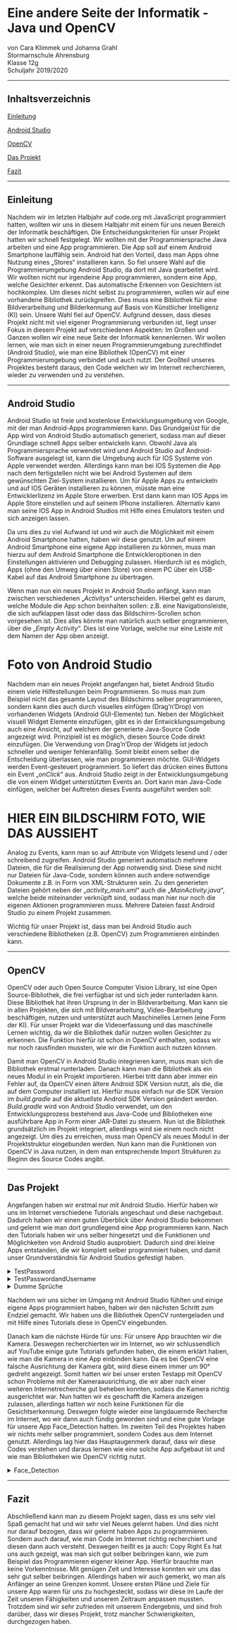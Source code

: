# Eine andere Seite der Informatik - Java und OpenCV
von Cara Klimmek und Johanna Grahl  
Stormarnschule Ahrensburg  
Klasse 12g  
Schuljahr 2019/2020  

---

## Inhaltsverzeichnis

[Einleitung](#1)

[Android Studio](#2)

[OpenCV](#3)

[Das Projekt](#4)

[Fazit](#5)

---

## Einleitung <a name="1"></a>

Nachdem wir im letzten Halbjahr auf code.org mit JavaScript programmiert hatten, wollten wir uns in diesem Halbjahr mit einem für uns neuen Bereich der Informatik beschäftigen. Die Entscheidungskriterien für unser Projekt hatten wir schnell festgelegt. Wir wollten mit der Programmiersprache Java arbeiten und eine App programmieren. Die App soll auf einem Android Smartphone lauffähig sein. Android hat den Vorteil, dass man Apps ohne Nutzung eines „Stores“ installieren kann. So fiel unsere Wahl auf die Programmierumgebung Android Studio, da dort mit Java gearbeitet wird. 
Wir wollten nicht nur irgendeine App programmieren, sondern eine App, welche Gesichter erkennt. Das automatische Erkennen von Gesichtern ist hochkomplex. Um dieses nicht selbst zu programmieren, wollen wir auf eine vorhandene Bibliothek zurückgreifen. Dies muss eine Bibliothek für eine Bildverarbeitung und Bilderkennung auf Basis von Künstlicher Intelligenz (KI) sein. Unsere Wahl fiel auf OpenCV.
Aufgrund dessen, dass dieses Projekt nicht mit viel eigener Programmierung verbunden ist, liegt unser Fokus in diesem Projekt auf verschiedenen Aspekten:
Im Großen und Ganzen wollen wir eine neue Seite der Informatik kennenlernen. Wir wollen lernen, wie man sich in einer neuen Programmierumgebung zurechtfindet (Android Studio), wie man eine Bibliothek (OpenCV) mit einer Programmierumgebung verbindet und auch nutzt.  Der Großteil unseres Projektes besteht daraus, den Code welchen wir im Internet recherchieren, wieder zu verwenden und zu verstehen.

--- 

## Android Studio <a name="2"></a>

Android Studio ist freie und kostenlose Entwicklungsumgebung von Google, mit der man Android-Apps programmieren kann. Das Grundgerüst für die App wird von Android Studio automatisch generiert, sodass man auf dieser Grundlage schnell Apps selber entwickeln kann.
Obwohl Java als Programmiersprache verwendet wird und Android Studio auf Android-Software ausgelegt ist, kann die Umgebung auch für IOS Systeme von Apple verwendet werden. Allerdings kann man bei IOS Systemen die App nach dem fertigstellen nicht wie bei Android Systemen auf dem gewünschten Ziel-System installieren. Um für Apple Apps zu entwickeln und auf IOS Geräten installieren zu können, müsste man eine Entwicklerlizenz im Apple Store erwerben. Erst dann kann man IOS Apps im Apple Store einstellen und auf seinem IPhone installieren. Alternativ kann man seine IOS App in Android Studios mit Hilfe eines Emulators testen und sich anzeigen lassen. 

Da uns dies zu viel Aufwand ist und wir auch die Möglichkeit mit einem Android Smartphone hatten, haben wir diese genutzt. Um auf einem Android Smartphone eine eigene App installieren zu können, muss man hierzu auf dem Android Smartphone die Entwickleroptionen in den Einstellungen aktivieren und Debugging zulassen. Hierdurch ist es möglich, Apps (ohne den Umweg über einen Store) von einem PC über ein USB-Kabel auf das Android Smartphone zu übertragen.

Wenn man nun ein neues Projekt in Android Studio anfängt, kann man zwischen verschiedenen „*Activitys*“ unterscheiden. Hierbei geht es darum, welche Module die App schon beinhalten sollen:  z.B. eine Navigationsleiste, die sich aufklappen lässt oder dass das Bildschirm-Scrollen schon vorgesehen ist. Dies alles könnte man natürlich auch selber programmieren, über die „*Empty Activity*“. Dies ist eine Vorlage, welche nur eine Leiste mit dem Namen der App oben anzeigt.

# Foto von Android Studio

Nachdem man ein neues Projekt angefangen hat, bietet Android Studio einem viele Hilfestellungen beim Programmieren. So muss man zum Beispiel nicht das gesamte Layout des Bildschirms selber programmieren, sondern kann dies auch durch visuelles einfügen (Drag’n’Drop) von vorhandenen Widgets (Android GUI-Elemente) tun. Neben der Möglichkeit visuell Widget Elemente einzufügen, gibt es in der Entwicklungsumgebung auch eine Ansicht, auf welchem der generierte Java-Source Code angezeigt wird. Prinzipiell ist es möglich, diesen Source Code direkt einzufügen. Die Verwendung von Drag’n’Drop der Widgets ist jedoch schneller und weniger fehleranfällig.
Somit bleibt einem selber die Entscheidung überlassen, wie man programmieren möchte.
GUI-Widgets werden Event-gesteuert programmiert. So liefert das drücken eines Buttons ein Event „*onClick*“ aus. Android Studio zeigt in der Entwicklungsumgebung die von einem Widget unterstützten Events an. Dort kann man Java-Code einfügen, welcher bei Auftreten dieses Events ausgeführt werden soll:

# HIER EIN BILDSCHIRM FOTO, WIE DAS AUSSIEHT

Analog zu Events, kann man so auf Attribute von Widgets lesend und / oder schreibend zugreifen. 
Android Studio generiert automatisch mehrere Dateien, die für die Realisierung der App notwendig sind. Diese sind nicht nur Dateien für Java-Code, sondern können auch andere notwendige Dokumente z.B. in Form von XML-Strukturen sein. 
Zu den generieten Dateien gehört neben der „*activity_main.xml*“ auch die „*MainActivity.java*“, welche beide miteinander verknüpft sind, sodass man hier nur noch die eigenen Aktionen programmieren muss. Mehrere Dateien fasst Android Studio zu einem Projekt zusammen. 

Wichtig für unser Projekt ist, dass man bei Android Studio auch verschiedene Bibliotheken (z.B. OpenCV) zum Programmieren einbinden kann.

---

## OpenCV <a name="3"></a>

OpenCV oder auch Open Source Computer Vision Library, ist eine Open Source-Bibliothek, die frei verfügbar ist und sich jeder runterladen kann. Diese Bibliothek hat ihren Ursprung in der in Bildverarbeitung. Man kann sie in allen Projekten, die sich mit Bildverarbeitung, Video-Bearbeitung beschäftigen, nutzen und unterstützt auch Maschinelles Lernen (eine Form der KI).
Für unser Projekt war die Videoerfassung und das maschinelle Lernen wichtig, da wir die Bibliothek dafür nutzen wollen Gesichter zu erkennen. Die Funktion hierfür ist schon in OpenCV enthalten, sodass wir nur noch rausfinden mussten, wie wir die Funktion auch nutzen können.

Damit man OpenCV in Android Studio integrieren kann, muss man sich die Bibliothek erstmal runterladen. Danach kann man die Bibliothek als ein neues Modul in ein Projekt importieren. Hierbei tritt dann aber immer ein Fehler auf, da OpenCV einen ältere Android SDK Version nutzt, als die, die auf dem Computer installiert ist. Hierfür muss einfach nur die SDK Version im *build.gradle* auf die aktuellste Android SDK Version geändert werden. *Build.gradle* wird von Android Studio verwendet, um den Entwicklungsprozess bestehend aus Java-Code und Bibliotheken eine ausführbare App in Form einer JAR-Datei zu steuern. Nun ist die Bibliothek grundsätzlich im Projekt integriert, allerdings wird sie einem noch nicht angezeigt. Um dies zu erreichen, muss man OpenCV als neues Modul in der Projektstruktur eingebunden werden. Nun kann man die Funktionen von OpenCV in Java nutzen, in dem man entsprechende Import Strukturen zu Beginn des Source Codes angibt. 

---

## Das Projekt <a name="4"></a>

Angefangen haben wir erstmal nur mit Android Studio. Hierfür haben wir uns im Internet verschiedene Tutorials angeschaut und diese nachgebaut. Dadurch haben wir einen guten Überblick über Android Studio bekommen und gelernt wie man dort grundlegend eine App programmieren kann. Nach den Tutorials haben wir uns selber hingesetzt und die Funktionen und Möglichkeiten von Android Studio ausprobiert. Dadurch sind drei kleine Apps entstanden, die wir komplett selber programmiert haben, und damit unser Grundverständnis für Android Studios gefestigt haben.

<details>
    <summary>TestPassword</summary>

  Bei dieser App geht es darum, dass wir ein festes Passwort programmiert haben, welches man in eine Textbox eingeben muss. Nach abschicken des Passwortes, wird man entweder begrüßt oder einem wird mitgeteilt, dass das Passwort falsch ist.
  
  <details>
    <summary>activity_main.xml</summary>
  
  In der *activity_main_xml* wird immer das Aussehen des Bildschirms bestimmt. Hier haben wir festgelegt, dass wir eine Textbox und einen Senden Button angezeigt bekommen wollen. Diese beiden haben wir durch die Palette auf unseren Beispiel Bildschirm festgelegt. Damit die beiden Felder nicht schlussendlich in die linke obere Ecke „springen“, weil dort der Nullpunkt ist, haben wir sie über die Attribute jeweils mit einem bestimmten Abstand zu den Rändern fixiert. Hierdurch ist es möglich, dass die App auf Android Smartphones mit unterschiedlichen Bildschirmauflösungen laufen kann. 
  
  # Bild 
  
  Hier sieht man einmal unsere Textbox mit den verschiedenen Attributen an der rechten Seite. In blau sind einmal alle Attribute gekennzeichnet, welche für die Seitenabstände zuständig sind. *layout_marginTop* gibt den Abstand zum oberen Rand des Bildschirms an, dieser ist bei uns als einziger ein fester Wert, damit die Box von dem Abstand immer gleich ist. Die Abstände zu den beiden Seiten, bzw. zum Senden Button ist nicht mit einem festen, sondern mit einem Minimalwert belegt.Das heißt der Abstand zu einer Seite ist minimal 16, kann aber auch größer sein, wenn der eingegebene Text nicht so lang ist.
Damit diese Funktion auch funktioniert, haben wir die Textbox mit dem Sende Button verknüpft, sodass diese immer den gleichen Abstand zu einander haben. 
Grün markiert ist die ID, bzw. der Name der Textbox, in diesem Falle heißt sie Passwort. Passwort ist eine ID oder Identifier, über welcher im Java-Code auf die Textbox referenziert werden kann. Der Text, der innerhalb der Textbox angezeigt werden soll, wird vom Typ String (gelb) festgelegt, welche in unserem Falle *text_password* heißt. Dieser String zeigt den eigentlichen Text des Passwords in der App an. Die ID (Verweis auf die Textbox) und der String (Verweis auf den Text innerhalb der Textbox) sind direkt mit der Textbox verbunden, sodass man dies beim weitern programmieren nicht immer wieder tun muss.

# Bild

Bei dem Senden Button haben wir die layout-Attribute (blau) genauso gesetzt wie bei der Textbox, damit sich ein einheitliches Bild ergibt und die Felder den gleichen Abstand zu den Seitenrändern haben. Hier gibt es noch zwei zusätzliche layout-Attribute (orange). Diese sind die Verknüpfung von der Textbox und dem Senden Button. Durch diese beiden Attribute wird eine Baseline von dem Senden Button zur Textbox gezogen, sodass diese beiden miteinander verbunden sind.
Auch hier haben wir wieder eine ID (grün) und einen String (gelb). Durch den String wird in der App schlussendlichen Senden angezeigt.
Zum Schluss haben wir noch das Event-Attribut *onClick* (lila). Durch dieses Event-Attribut kann man die *activity_main.xm*l mit der *MainActivity.java* verknüpfen. Dies brauchen wir, damit wenn der Senden Button gedrückt wird, die nächste Seite angezeigt werden kann.

  </details>
  
  <details>
  <summary>MainActivity.java</summary>
  
      public void  OnClickListner (View view){
        EditText Password_eingabe= (EditText) findViewById(R.id.Password);

        if(Password_eingabe.getText().toString().equals("pass")){
            Intent Password_right = new Intent (this, Screen2.class);
            startActivity(Password_right);
        }else{
            Intent Password_wrong = new Intent (this, Screen3.class);
            startActivity(Password_wrong);
        }
    }
    
  *Public void OnClickListner()* ist eine Funktion, die ausgelöst wird, wenn auf den Senden Button gedrückt wird. Hierzu haben wir im Layout Designer beim Attribut *onClick* (violett) die Funktion *OnClickListner()* benannt, welche in der Datei *MainActivity.java* beschrieben wird. In der Funktion selber haben wir dann einen Text definiert, welcher mit dem Text belegt werden sollte, der in die Textbox geschrieben wird (*EditText Passwort_eingabe*). Hierfür haben wir die ID der Textbox mit unserer Textvariablen belegt.
  Für die eigentliche Passwortabfrage haben wir eine *if-else–Abfrage* genutzt. Wir haben definiert, dass sofern die *Passwort_eingabe* gleich dem Wort „pass“ ist, ein neuer Intent erstellt wird. Ein Intent wird dazu verwendet, verschiedene Activities zu verknüpfen. Dieser Intent heißt *Password_right* und über diesen Intent können wir die *MainActivity.java* mit einer anderen Activity verknüpfen. In unserem Falle wird diese mit der *Screen2.java* verknüpft, da dies der Bildschirm für das richtige Passwort ist

      Intent Password_right = new Intent (this, Screen2.class);
  Danach starten wir die Funktion über *startActivity(Password_right)*.
  
  Wenn der eingegebene Text falsch ist, dann wird ebenfalls ein neuer Intent erstellt (*Password_wrong*). Dieser verknüpft die *MainActivity.java* mit der Activity *Screen3.java*.
  
    Intent Password_wrong = new Intent (this, Screen3.class)
 Auch hier starten wir die Activity durch *startActivity(Password_wrong)* ,wodurch der Bildschirm angezeigt wird, wenn das Passwort falsch ist.
  
  </details>
  
  <details>
  <summary>activity_screen2.xml</summary>
  
  # Bild
  
  Auch hier haben wir die Seitenbegrenzungen (blau) genauso wie bei der *main_activity.xml* festgelegt. Genauso haben wir die ID mit einem entsprechenden Namen festgelegt und einen String für das Textfeld erstellt und damit verknüpft. So dass man zum Schluss auf dem Bildschirm nur den Schriftzug „*Hallo*“ erkennt.
  
  </details>
  
  <details>
  <summary>Screen2.java</summary>
  
      protected void onCreate(Bundle savedInstanceState) {
        super.onCreate(savedInstanceState);
        setContentView(R.layout.activity_screen2);
        Intent Password_right = getIntent();
    }
 
 Hier haben wir in die allgemeine Funktion, welche durch Android Studio automatisch erstellt wird, einen Intent erstellt. Hierdurch wird sichergestellt, dass der Intent von *MainActivity.java* verknüpft wird, so dass der Bildschirm *activity_screen2.xml* aktiviert und angezeigt wird.
  
  </details>
  
  <details>
  <summary>activity_screen3.xml</summary>

  # Bild 
  Bei der *activity_screen3.xml* haben wir die gleichen Einstellungen wie bei Screen2, da dies beide die Antwort-Bildschirme sind für das Passwort. Der einzige Unterschied den wir hier haben, dass wir einen anderen String (gelb) mit der Textbox verknüpft. Dieser String gibt den Text „*Your Password is wrong*“ aus.
  
  </details>
  
  <details>
  <summary>Screen3.java</summary>
  
      protected void onCreate(Bundle savedInstanceState) {
        super.onCreate(savedInstanceState);
        setContentView(R.layout.activity_screen3);
        Intent Password_wrong = getIntent();
    }
    
  Auch hier haben wir das gleiche gemacht wie bei Screen2. Das heißt wir haben nur die vorgegebene Funktion angepasst, indem wir gesagt haben das Intent von *MainActivity.java* ankommen soll. Dadurch wird dann der Bildschirm von *activity_screen3.xml* angezeigt.
  
  </details>
  
</details>

<details>
  <summary>TestPasswordandUsername</summary>
  
  Die App TestPasswordandUsername ist die erweiterte Version von der App TestPassword2. Wir haben sie in dem Sinne erweitert, dass wir zu dem Passwort noch einen Benutzter Namen hinzugefügt haben. Beides ist wie in der App TestPassword fest programmiert, das heißt man kann es nur im Code ändern und nicht beim Benutzten der App festlegen.
  
  <details>
  <summary>activity_main.xml</summary>
  
  # Bild
  
  Dadurch ist der Code auch überwiegend gleich, bis auf das wir in der *activity_main.xml* noch ein weiteres Textfeld für den Benutzer Namen eingefügt haben und dieses Textfeld mit einem String (gelb) verknüpft haben, damit auf dem Bildschirm Username steht.
Die Layoutbegrenzungen und Abstände (blau) sind gleichgeblieben und die ID (grün) haben wir entsprechend des Textfeldes gewählt.

  </details>
  
  <details>
  <summary>MainActivity.java</summary>
  
        public void  OnClickListner (View view){
        EditText Password_eingabe= (EditText) findViewById(R.id.Password);

        if(Password_eingabe.getText().toString().equals("pass")){
            Intent Password_right = new Intent (this, Screen2.class);
            startActivity(Password_right);
        }else{
            Intent Password_wrong = new Intent (this, Screen3.class);
            startActivity(Password_wrong);
        }
    }
  In der MainActivity.java hat sich im Vergleich zur App TestPassword am meisten verändert. Hier haben wir ebenfalls eine neue Funktion *public void OnClickListner()* programmiert, der die Verbindung zum Senden Button darstellt. Auch hier haben wir wieder einen Text erstellt, für die jeweiligen Textfelder. Also über die IDs der beiden Textfelder die Texte *Username_eingabe* und *Password_eingabe* verknüpft.
  
  Genauso wie bei TestPassword2 haben wir eine *if-else – Abfrage* programmiert. Diesmal allerdings mit der Voraussetzung, dass der Benutzername “*gleich*“ Johanna ist und auch die Bedingung (Passwort „*gleich*“ jojo) erfüllt sein muss.

Wenn diese beiden Bedingungen erfüllt sind, wird wieder ein neuer Intent erstellt, welcher zum *Screen2.java* führt, wodurch dann der zweite Bildschirm angezeigt wird. Dieser ist genau gleich zu dem zweiten Bildschirm aus der TestPassword-App.

Ist eine der beiden Bedingungen nicht erfüllt, wird ein Intent erstellt, wodurch *Screen3.java* aktiviert wird und man den dritten Bildschirm sieht. Dieser gleicht fast dem aus der App TestPassword, bis auf das dort steht „*Your Password or Username is wrong*“.

  </details>
  
</details>

<details>
  <summary>Dumme Sprüche</summary>
  
  Unsere letzte App die wir programmiert haben, bevor wir OpenCV mit eingebunden haben, ist die App „Dumme Sprüche“. Die App ist angelehnt an schon existierende Apps, wo man auf Buttons klicken kann und dann verschiedene Sounds ertönen. Dies wollten wir als „Abschluss“ nachprogrammieren, nur mit verschiedenen Sprüchen. 

Dafür haben wir uns 8 verschiedene Sprüche rausgesucht und mit 8 passenden Bilder, die wir als Buttons benutzten wollen, verknüpft.
 
  <details>
  <summary>activity_main.xml</summary>
  
  # Bild 
  
  Das ist der Bildschirm, den man sieht, wenn man die App geöffnet hat. Jedes der acht Rechtecke stellt ein Bild (Icon) dar, welches als Button fungiert. Somit haben wir für jedes Bild die gleichen Attribute. Das heißt die Layout-Attribute (blau) sind alle so eingestellt, dass die Bilder nicht auf den 0-Punkt springen, sondern in einer Reihe bleiben. Alle Bilder die senkrecht in einer Reihe sind, sind untereinander verbunden, sodass sie alle denselben Abstand haben. Auch zu den Seitenrändern haben alle Bilder den gleichen Abstand, damit wir ein einheitliches Bild zum Schluss haben. 
Jedes Bild hat eine eigene ID (grün), entsprechend zum Spruch. Im Bild sieht man, dass dieses Bild einen Spruch mit Darth Vader enthält, weswegen die ID *darth_vader* heißt.
Ebenso ist jedes Bild mit dem Attribut *onClick* belegt, damit wir das Bild in der MainActivity.java mit einem Spruch verknüpfen können.

# Bild 

Um die Bilder in Android Studio einfügen zu können, muss man die Bilder in den Ressourcen (*res*) unter *drawable* (Ordner für alle graphischen Dateien) einfügen. Danach kann man die Bilder über das Bild-Widget einfügen und die Attribute festlegen. 

  </details>
  
  <details>
  <summary>MainActivity.java</summary>
  
  Damit wir die Bilder auch mit einem Spruch, also einer Audio-Datei verknüpfen konnten, mussten wir diese erstmal in Android Studio einfügen.
  
  # Bild 
  
  Dies hat man, ähnlich wie die Bilder, über die Ressourcen in den *raw*-Ordner eingefügt. Hierbei muss man aber drauf achten, dass das Format der Audio-Datei auch unterstützt wird.
  
       MediaPlayer icon = new MediaPlayer();
    public void onClick(View view) {

        ImageView darth_vader = (ImageView) findViewById(R.id.darth_vader);
        if (view.equals(darth_vader)) {
            icon.stop();
            icon = MediaPlayer.create(this, R.raw.darth_vader);
            icon.start();
        }
     }
 So wurden alle Bilder mit einer Audiodatei und dem Medienplayer verbunden.
 
 Damit man die Audio-Dateien auch abspielen kann, haben wir als erstes einen *MedienPlayer* erstellt. Diesen haben wir *icon* genannt und können diesen in für alle Bilder/Sprüche verwenden. 

Da wir jedem Bild das Attribut *onClick* erstellt haben, konnten wir dies nun in unsere *onClick*-Funktion *public void onClick()* verwenden. Das heißt wenn auf ein Bild geklickt wird, wird diese Funktion aufgerufen.

Innerhalb dieser Funktion haben wir es für die Bilder jeweils ein *ImageView* mit einem Bild über die ID verknüpft (*ImageView darth_vader = (ImageView) findViewById(R.id.darth_vader)*). Um zu verhindern, dass bei jedem Drücken des Icons jeweils der Media Player gestartet wird, stellen wir in einer *if-Abfrage* sicher, dass der MediaPlayer ggfs. zuerst gestoppt wird.
Außerdem startet ein neuer Medienplayer entsprechend zum Bild
(*icon = MedienPlayer.create (this, R.raw.darth_vader)*). Hierbei wird auf die Audiodatei zugegriffen, welche wir vorher in den Ressourcen im *raw*-Ordner gespeichert haben. Zum Schluss wird der Medienplayer dann jeweils noch gestartet.

  </details>
  
</details>

Nachdem wir uns sicher im Umgang mit Android Studio fühlten und einige eigene Apps programmiert haben, haben wir den nächsten Schritt zum Endziel gemacht. Wir haben uns die Bibliothek OpenCV runtergeladen und mit Hilfe eines Tutorials diese in OpenCV eingebunden. 

Danach kam die nächste Hürde für uns: Für unsere App brauchten wir die Kamera. Deswegen recherchierten wir im Internet, wo wir schlussendlich auf YouTube einige gute Tutorials gefunden haben, die einem erklärt haben, wie man die Kamera in eine App einbinden kann. Da es bei OpenCV eine falsche Ausrichtung der Kamera gibt, wird diese einem immer um 90° gedreht angezeigt. Somit hatten wir bei unser ersten Testapp mit OpenCV schon Probleme mit der Kameraausrichtung, die wir aber nach einer weiteren Internetrecherche gut beheben konnten, sodass die Kamera richtig ausgerichtet war.
Nun hatten wir es geschafft die Kamera anzeigen zulassen, allerdings hatten wir noch keine Funktionen für die Gesichtserkennung. Deswegen folgte wieder eine langdauernde Recherche im Internet, wo wir dann auch fündig geworden sind und eine gute Vorlage für unsere App Face_Detection hatten. 
Im zweiten Teil des Projektes haben wir nichts mehr selber programmiert, sondern Codes aus dem Internet genutzt. Allerdings lag hier das Hauptaugenmerk darauf, dass wir diese Codes verstehen und daraus lernen wie eine solche App aufgebaut ist und wie man Bibliotheken wie OpenCV richtig nutzt.

<details>
  <summary>Face_Detection</summary>
  
  Diesen Code haben wir nicht selber programmiert, sondern im Internet recherchiert und genutzt um die App zu bauen. 
Damit die Kamera auch angezeigt werden kann, muss in dem Manifest der App die Erlaubnis erteilt sein, die Kamera anzuzeigen
(*<uses-permission android:name="android.permission.CAMERA"/>*).

  <details>
  <summary>activity_main.xml</summary>
  
  Anders als in den vorherigen Apps, haben wir das Layout bzw. die Kamera, diesmal nicht über das Designtool von Android Studio programmiert, sondern über das Texttool. 
        
        <org.opencv.android.JavaCameraView
        android:layout_width="match_parent"
        android:layout_height="match_parent"
        android:id="@+id/myCameraView"
        app:show_fps="true"
        />
        
  Hierbei wird die Kamera durch das Layout über den gesamten Bildschirm angezeigt (*layout_width = „match_parent“*). Ebenfalls wird eine ID der Kamera zugefügt, sodass man sie später in der MainActivity.java verknüpfen kann. Weiterhin wurde festgelegt, dass eine textuelle Anzeige über die Anzahl der Bilder pro Sekunde innerhalb des Kamerabildes angezeigt werden soll. (*show_fps =“true“*).
  
  </details>
  
  <details>
  <summary>MainActivity.java</summary>
  
     private BaseLoaderCallback mLoaderCallback = new BaseLoaderCallback(this) {
        
        public void onManagerConnected(int status) {
            switch (status) {
                case LoaderCallbackInterface.SUCCESS:
                    initializeOpenCVDependencies();
                    break;
                default:
                    super.onManagerConnected(status);
                    break;
            }
        }
    }
    
   
ä
       
       private void initializeOpenCVDependencies() {

        try {
            // Copy the resource into a temp file so OpenCV can load it
            InputStream is = getResources().openRawResource(R.raw.lbpcascade_frontalface);
            File cascadeDir = getDir("cascade", Context.MODE_PRIVATE);
            File mCascadeFile = new File(cascadeDir, "lbpcascade_frontalface.xml");
            FileOutputStream os = new FileOutputStream(mCascadeFile);
            Log.e("OpenCVActivity", "input stream 1");

            // Load the cascade classifier
            cascadeClassifier = new CascadeClassifier(mCascadeFile.getAbsolutePath());
        } catch (Exception e) {
            Log.e("OpenCVActivity", "Error loading cascade", e);
        }
        
        // And we are ready to go
        openCvCameraView.enableView();
    }

  Als Schnittstelle zwischen den Daten der Kamera und OpenCV wird der *BaseLoaderCallback* genutzt. Dieses ist ein Video-Stream (Datenstrom). OpenCV kann aus diesem Video-Stream die einzelnen Bilder der Kamera extrahieren, um diese dann bildweise analysieren zu können.
Nach erfolgreicher Initialisierung von *BaseLoaderCallback* wird die *initializeOpenCVDependencies()* initialisiert. Hierbei wird dem *InputStream* verwiesen, wo die Daten der Kamera sind. OpenCV kann den *InputStream* analysieren und automatisch Gesichter erkennen. Dieses wird über *lbpcascade_frontalface.xml* definiert.
Im Anschluss wird der analysierte Stream mit *FileOutputStream()* verknüpft, um das Video auf dem Bildschirm anzuzeigen.  

      openCvCameraView = new JavaCameraView(this, -1);
        setContentView(openCvCameraView);
        openCvCameraView.setCvCameraViewListener(this);
        
  In einer weiteren Funktion wird die Java-Kamera, welche in der *activity_main.xml* programmiert wurde, als die OpenCV Kamera definiert. Wobei ebenfalls ein *CameraViewListner* auf die Kamera gesetzt wird.
  
  In der letzten Funktion, passiert die eigentliche Gesichtserkennung. Als erstes wird das einzelne Bild in Graustufen (*greyscale*) umgewandelt. Dieses wird dann in den *CascadeClassifier* eingebunden und auf Gesichter untersucht. Wenn Gesichter gefunden werden, wird ein grünes Rechteck in Größe des Gesichtes um das Gesicht eingeblendet. Zum Schluss wird ein Bild wieder zurückgegeben, sodass auf dem Bildschirm in der App auch das Rechteck zu sehen ist.
  
  </details>
  
</details>

---

## Fazit <a name="5"></a>

Abschließend kann man zu diesem Projekt sagen, dass es uns sehr viel Spaß gemacht hat und wir sehr viel Neues gelernt haben. Und dies nicht nur darauf bezogen, dass wir gelernt haben Apps zu programmieren. Sondern auch darauf, wie man Code im Internet richtig recherchiert und diesen dann auch versteht. Deswegen heißt es ja auch: Copy Right 
Es hat uns auch gezeigt, was man sich gut selber beibringen kann, wie zum Beispiel das Programmieren eigener kleiner App. Hierfür brauchte man keine Vorkenntnisse. Mit genügen Zeit und Interesse konnten wir uns das sehr gut selber beibringen. 
Allerdings haben wir auch gemerkt, wo man als Anfänger an seine Grenzen kommt. Unsere ersten Pläne und Ziele für unsere App waren für uns zu hochgesteckt, sodass wir diese im Laufe der Zeit unseren Fähigkeiten und unserem Zeitraum anpassen mussten. Trotzdem sind wir sehr zufrieden mit unserem Endergebnis, und sind froh darüber, dass wir dieses Projekt, trotz mancher Schwierigkeiten, durchgezogen haben.
